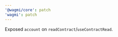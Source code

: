 ```yaml
---
'@wagmi/core': patch
'wagmi': patch
---
```


Exposed `account` on `readContract`/`useContractRead`.
